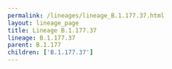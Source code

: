 ```yaml
---
permalink: /lineages/lineage_B.1.177.37.html
layout: lineage_page
title: Lineage B.1.177.37
lineage: B.1.177.37
parent: B.1.177
children: ['B.1.177.37']
---
```


